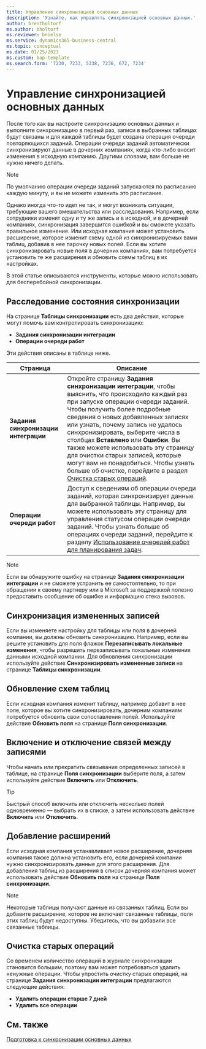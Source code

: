```yaml
---
title: Управление синхронизацией основных данных
description: 'Узнайте, как управлять синхронизацией основных данных.'
author: brentholtorf
ms.author: bholtorf
ms.reviewer: bnielse
ms.service: dynamics365-business-central
ms.topic: conceptual
ms.date: 01/25/2023
ms.custom: bap-template
ms.search.form: '7230, 7233, 5338, 7236, 672, 7234'
---
```

# <a name="manage-master-data-synchronization"></a>Управление синхронизацией основных данных

После того как вы настроите синхронизацию основных данных и выполните синхронизацию в первый раз, записи в выбранных таблицах будут связаны и для каждой таблицы будет создана операция очереди повторяющихся заданий. Операции очереди заданий автоматически синхронизируют данные в дочерних компаниях, когда кто-либо вносит изменения в исходную компанию. Другими словами, вам больше не нужно ничего делать.

> [!NOTE]
> По умолчанию операции очереди заданий запускаются по расписанию каждую минуту, и вы не можете изменить это расписание.

Однако иногда что-то идет не так, и могут возникать ситуации, требующие вашего вмешательства или расследования. Например, если сотрудники изменят одну и ту же запись и в исходной, и в дочерней компаниях, синхронизация завершится ошибкой и вы сможете указать правильное изменение. Или исходная компания может установить расширение, которое изменит схему одной из синхронизируемых вами таблиц, добавив в нее парочку новых полей. Если вы хотите синхронизировать новые поля в дочерних компаниях, вам потребуется установить те же расширения и обновить схемы таблиц в их настройках.

В этой статье описываются инструменты, которые можно использовать для бесперебойной синхронизации.

## <a name="investigate-the-status-of-synchronization"></a>Расследование состояния синхронизации

На странице **Таблицы синхронизации** есть два действия, которые могут помочь вам контролировать синхронизацию:

* **Задания синхронизации интеграции**
* **Операции очереди работ**

Эти действия описаны в таблице ниже.

|Страница  |Описание  |
|---------|---------|
|**Задания синхронизации интеграции**     | Откройте страницу **Задания синхронизации интеграции**, чтобы выяснить, что происходило каждый раз при запуске операции очереди заданий. Чтобы получить более подробные сведения о новых добавленных записях или узнать, почему запись не удалось синхронизировать, выберите числа в столбцах **Вставлено** или **Ошибки**. Вы также можете использовать эту страницу для очистки старых записей, которые могут вам не понадобиться. Чтобы узнать больше об очистке, перейдите в раздел [Очистка старых операций](#clean-up-old-entries).        |
|**Операции очереди работ**     | Доступ к сведениям об операции очереди заданий, которая синхронизирует данные для выбранной таблицы. Например, вы можете использовать эту страницу для управления статусом операции очереди заданий. Чтобы узнать больше об операциях очереди заданий, перейдите к разделу [Использование очередей работ для планирования задач](admin-job-queues-schedule-tasks.md).     |

> [!NOTE]
> Если вы обнаружите ошибку на странице **Задания синхронизации интеграции** и не сможете устранить ее самостоятельно, то при обращении к своему партнеру или в Microsoft за поддержкой полезно предоставить сообщение об ошибке и информацию стека вызовов.

## <a name="synchronize-modified-records"></a>Синхронизация измененных записей

Если вы изменяете настройку для таблицы или поля в дочерней компании, вы должны обновить синхронизацию. Например, если вы решите установить для поля флажок **Перезаписывать локальные изменения**, чтобы разрешить перезаписывать локальные изменения данными исходной компании. Для обновления синхронизации используйте действие **Синхронизировать измененные записи** на странице **Таблицы синхронизации**.

## <a name="update-table-schemas"></a>Обновление схем таблиц

Если исходная компания изменит таблицу, например добавит в нее поле, которое вы хотите синхронизировать, дочерним компаниям потребуется обновить свои сопоставления полей. Используйте действие **Обновить поля** на странице **Поля синхронизации**. 

## <a name="enable-or-disable-couplings-between-records"></a>Включение и отключение связей между записями

Чтобы начать или прекратить связывание определенных записей в таблице, на странице **Поля синхронизации** выберите поля, а затем используйте действие **Включить** или **Отключить**. 

> [!TIP]
> Быстрый способ включить или отключить несколько полей одновременно — выбрать их в списке, а затем использовать действие **Включить** или **Отключить**.

## <a name="adding-extensions"></a>Добавление расширений

Если исходная компания устанавливает новое расширение, дочерняя компания также должна установить его, если дочерней компании нужно синхронизировать данные для этого расширения. Для добавления таблиц из расширения в список дочерняя компания может использовать действие **Обновить поля** на странице **Поля синхронизации**.

> [!NOTE]
> Некоторые таблицы получают данные из связанных таблиц. Если вы добавите расширение, которое не включает связанные таблицы, поля этих таблиц будут недоступны. Убедитесь, что вы добавили все связанные таблицы.

## <a name="clean-up-old-entries"></a>Очистка старых операций

Со временем количество операций в журнале синхронизации становится большим, поэтому вам может потребоваться удалить ненужные операции. Чтобы упростить очистку старых операций, на странице **Задания синхронизации интеграции** предлагаются следующие действия:

* **Удалить операции старше 7 дней**
* **Удалить все операции**

<!--
## <a name="recreate-a-deleted-job-queue-entry"></a>Recreate a deleted job queue entry

If the recurring job queue entry is deleted for a table, you can quickly recreate it. On the **Synchronization Tables** page, choose the **Use Default Synchronization Setup** action.
-->

## <a name="see-also"></a>См. также

[Подготовка к синхронизации основных данных](admin-set-up-data-sync.md)
